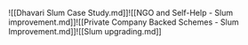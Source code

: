 ![[Dhavari Slum Case Study.md]]![[NGO and Self-Help - Slum improvement.md]]![[Private Company Backed Schemes - Slum Improvement.md]]![[Slum upgrading.md]]